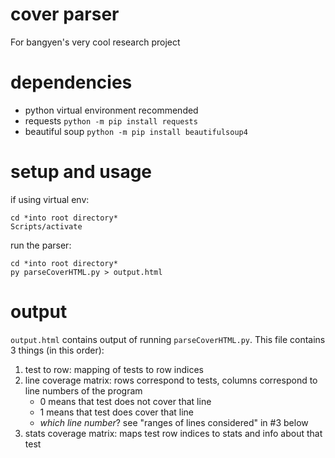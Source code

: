 # cover parser
For bangyen's very cool research project

# dependencies
- python virtual environment recommended
- requests `python -m pip install requests`
- beautiful soup `python -m pip install beautifulsoup4`

# setup and usage
if using virtual env:
```
cd *into root directory*
Scripts/activate
```
run the parser:
```
cd *into root directory*
py parseCoverHTML.py > output.html
```

# output
`output.html` contains output of running `parseCoverHTML.py`.
This file contains 3 things (in this order):
1. test to row: mapping of tests to row indices
2. line coverage matrix: rows correspond to tests, columns correspond to line numbers of the program
    - 0 means that test does not cover that line
    - 1 means that test does cover that line
    - *which line number*? see "ranges of lines considered" in #3 below
3. stats coverage matrix: maps test row indices to stats and info about that test
